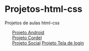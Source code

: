 # Projetos-html-css
 Projetos de aulas html-css

<ul>
    <il><a href="https://pedro1612h.github.io/Projetos-html-css/curso%20em%20video/projeto%20android%20d10/">Projeto Android</a></il> <br>
    <il><a href="https://pedro1612h.github.io/Projetos-html-css/curso%20em%20video/projeto%20cordel%20d12/">Projeto Cordel</a></il> <br>
    <il><a href="https://pedro1612h.github.io/Projetos-html-css/curso%20em%20video/projeto%20social%20d13/">Projeto Social</a></il>
    <il><a href="https://pedro1612h.github.io/Projetos-html-css/curso%20em%20video/projeto%20tela%20de%20login%20d15/">Projeto Tela de login</a></il>
</ul>
